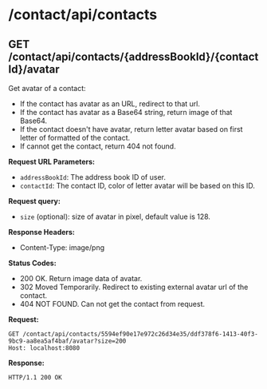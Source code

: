 # /contact/api/contacts

## GET /contact/api/contacts/{addressBookId}/{contactId}/avatar

Get avatar of a contact:

- If the contact has avatar as an URL, redirect to that url.
- If the contact has avatar as a Base64 string, return image of that Base64.
- If the contact doesn't have avatar, return letter avatar based on first letter of formatted of the contact.
- If cannot get the contact, return 404 not found.

**Request URL Parameters:**

- `addressBookId`: The address book ID of user.
- `contactId`: The contact ID, color of letter avatar will be based on this ID.

**Request query:**

- `size` (optional): size of avatar in pixel, default value is 128.

**Response Headers:**

- Content-Type: image/png

**Status Codes:**

- 200 OK. Return image data of avatar.
- 302 Moved Temporarily. Redirect to existing external avatar url of the contact.
- 404 NOT FOUND. Can not get the contact from request.

**Request:**

    GET /contact/api/contacts/5594ef90e17e972c26d34e35/ddf378f6-1413-40f3-9bc9-aa8ea5af4baf/avatar?size=200
    Host: localhost:8080

**Response:**

    HTTP/1.1 200 OK
